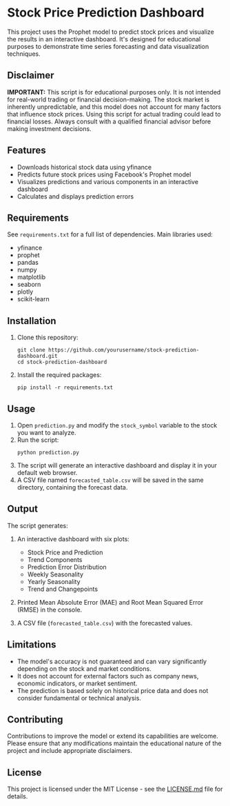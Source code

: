 # Stock Price Prediction Dashboard

This project uses the Prophet model to predict stock prices and visualize the results in an interactive dashboard. It's designed for educational purposes to demonstrate time series forecasting and data visualization techniques.

## Disclaimer

**IMPORTANT:** This script is for educational purposes only. It is not intended for real-world trading or financial decision-making. The stock market is inherently unpredictable, and this model does not account for many factors that influence stock prices. Using this script for actual trading could lead to financial losses. Always consult with a qualified financial advisor before making investment decisions.

## Features

- Downloads historical stock data using yfinance
- Predicts future stock prices using Facebook's Prophet model
- Visualizes predictions and various components in an interactive dashboard
- Calculates and displays prediction errors

## Requirements

See `requirements.txt` for a full list of dependencies. Main libraries used:

- yfinance
- prophet
- pandas
- numpy
- matplotlib
- seaborn
- plotly
- scikit-learn

## Installation

1. Clone this repository:
   ```
   git clone https://github.com/yourusername/stock-prediction-dashboard.git
   cd stock-prediction-dashboard
   ```

2. Install the required packages:
   ```
   pip install -r requirements.txt
   ```

## Usage

1. Open `prediction.py` and modify the `stock_symbol` variable to the stock you want to analyze.
2. Run the script:
   ```
   python prediction.py
   ```
3. The script will generate an interactive dashboard and display it in your default web browser.
4. A CSV file named `forecasted_table.csv` will be saved in the same directory, containing the forecast data.

## Output

The script generates:

1. An interactive dashboard with six plots:
   - Stock Price and Prediction
   - Trend Components
   - Prediction Error Distribution
   - Weekly Seasonality
   - Yearly Seasonality
   - Trend and Changepoints

2. Printed Mean Absolute Error (MAE) and Root Mean Squared Error (RMSE) in the console.

3. A CSV file (`forecasted_table.csv`) with the forecasted values.

## Limitations

- The model's accuracy is not guaranteed and can vary significantly depending on the stock and market conditions.
- It does not account for external factors such as company news, economic indicators, or market sentiment.
- The prediction is based solely on historical price data and does not consider fundamental or technical analysis.

## Contributing

Contributions to improve the model or extend its capabilities are welcome. Please ensure that any modifications maintain the educational nature of the project and include appropriate disclaimers.

## License

This project is licensed under the MIT License - see the [LICENSE.md](LICENSE.md) file for details.
